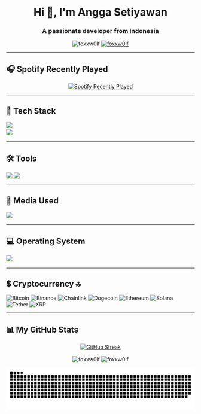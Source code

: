 <h1 align="center">Hi 👋, I'm Angga Setiyawan</h1>
<h3 align="center">A passionate developer from Indonesia</h3>

<p align="center"> 
  <img src="https://komarev.com/ghpvc/?username=foxxw0lf&label=Profile%20views&color=0e75b6&style=flat" alt="foxxw0lf" />
  <a href="https://github.com/ryo-ma/github-profile-trophy"><img src="https://github-profile-trophy.vercel.app/?username=foxxw0lf" alt="foxxw0lf" /></a> 
</p>

---
## 🎧 Spotify Recently Played
<p align="center">
  <a href="https://open.spotify.com/">
    <img src="https://spotify-recently-played-readme.vercel.app/api?user=31luhtpabuygv4idw6sper63xake" alt="Spotify Recently Played"/>
  </a>
</p>

---

## 🚀 Tech Stack
<p align="left">
  <a href="https://skillicons.dev">
    <img src="https://skillicons.dev/icons?i=html,css,bootstrap,tailwind,js,ts,react,nextjs,php,laravel,java,dart,flutter,python,nodejs,mysql,postman,py" />
        <br>
    <img src="https://go-skill-icons.vercel.app/api/icons?i=filament,codeigniter,livewire" />
  </a>
</p>

---

## 🛠️ Tools
<p align="left">
  <a href="https://skillicons.dev">
    <img src="https://skillicons.dev/icons?i=figma,ps,git,docker,kubernetes,jenkins,grafana,vscode,pr,vite,powershell,cloudflare,elasticsearch,github,gradle,vscode,vercel,githubactions" />
    <img src="https://go-skill-icons.vercel.app/api/icons?i=chatgpt,deepseek,claude,huggingface,cursor,microsoftcopilot,gemini,githubcopilot,chrome,chromedevtools,edge,firefox,androidstudio,lightroom,nvidia,wsl,terminal,virtualbox,word,excel,gitbash,githubpages" />
  </a>
</p>

---

## 🔗 Media Used
<p align="left">
  <a href="https://go-skill-icons.vercel.app">
    <img src="https://go-skill-icons.vercel.app/api/icons?i=discord,steam,linkedin,facebook,x,telegram,gmail,youtube,instagram,onedrive,reddit" />
  </a>
</p>

---

## 💻 Operating System
<p align="left">
  <a href="https://skillicons.dev">
    <img src="https://skillicons.dev/icons?i=linux,windows,ubuntu" />
  </a>
</p>

---

## 💲 Cryptocurrency 🔝
<p align="left">
  <img src="https://img.shields.io/badge/Bitcoin-000000?style=for-the-badge&logo=bitcoin&logoColor=white" alt="Bitcoin"/>
  <img src="https://img.shields.io/badge/Binance-FCD535?style=for-the-badge&logo=binance&logoColor=000" alt="Binance"/>
  <img src="https://img.shields.io/badge/chainlink-375BD2?style=for-the-badge&logo=chainlink&logoColor=white" alt="Chainlink"/>
  <img src="https://img.shields.io/badge/dogecoin-C2A633?style=for-the-badge&logo=dogecoin&logoColor=white" alt="Dogecoin"/>
  <img src="https://img.shields.io/badge/Ethereum-3C3C3D?style=for-the-badge&logo=Ethereum&logoColor=white" alt="Ethereum"/>
  <img src="https://img.shields.io/badge/Solana-000?style=for-the-badge&logo=Solana&logoColor=9945FF" alt="Solana"/>
  <img src="https://img.shields.io/badge/tether-168363?style=for-the-badge&logo=tether&logoColor=white" alt="Tether"/>
  <img src="https://img.shields.io/badge/Xrp-black?style=for-the-badge&logo=xrp&logoColor=white" alt="XRP"/>
</p>

---
## 📊 My GitHub Stats

<p align="center">
  <a href="https://git.io/streak-stats">
    <img src="https://github-readme-streak-stats.herokuapp.com?user=foxxw0lf" alt="GitHub Streak" />
  </a>
</p>
<p align="center">
  <img align="center" src="https://github-readme-stats.vercel.app/api?username=foxxw0lf&show_icons=true&locale=en&theme=transparent&hide_border=true" alt="foxxw0lf" />
  <img align="center" src="https://github-readme-stats.vercel.app/api/top-langs?username=foxxw0lf&show_icons=true&locale=en&layout=compact&theme=transparent&hide_border=true" alt="foxxw0lf" />
</p>

<div align="center">
  <picture>
    <source media="(prefers-color-scheme: dark)" srcset="https://raw.githubusercontent.com/platane/snk/output/github-contribution-grid-snake-dark.svg" />
    <source media="(prefers-color-scheme: light)" srcset="https://raw.githubusercontent.com/platane/snk/output/github-contribution-grid-snake.svg" />
    <img alt="github contribution grid snake animation" src="https://raw.githubusercontent.com/platane/snk/output/github-contribution-grid-snake.svg" />
  </picture>
</div>
